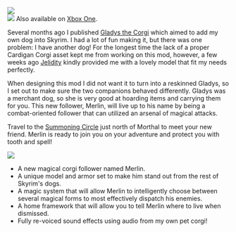 ![](https://raw.githubusercontent.com/TateTaylorUSA/TateTaylorUSA/main/assets/images/banners/MerlinTheCorgi.png)\
[![](https://raw.githubusercontent.com/PierreDespereaux/PierreDespereaux/master/assets/images/Xbox%20Tiny.png)](https://bethesda.net/en/mods/skyrim/mod-detail/4236473) Also available on [Xbox One](https://bethesda.net/en/mods/skyrim/mod-detail/4236473)﻿.

Several months ago I published [Gladys the Corgi](https://www.nexusmods.com/skyrimspecialedition/mods/50164) which aimed to add my own dog into Skyrim. I had a lot of fun making it, but there was one problem: I have another dog! For the longest time the lack of a proper Cardigan Corgi asset kept me from working on this mod, however, a few weeks ago [Jelidity](https://www.nexusmods.com/skyrimspecialedition/users/4569617) ﻿kindly provided me with a lovely model that fit my needs perfectly.

When designing this mod I did not want it to turn into a reskinned Gladys, so I set out to make sure the two companions behaved differently. Gladys was a merchant dog, so she is very good at hoarding items and carrying them for you. This new follower, Merlin, will live up to his name by being a combat-oriented follower that can utilized an arsenal of magical attacks.

Travel to the [Summoning Circle](https://static.wikia.nocookie.net/elderscrolls/images/9/92/Summoning_Stones_Map.png/revision/latest?cb=20130804223114) just north of Morthal to meet your new friend. Merlin is ready to join you on your adventure and protect you with tooth and spell!

![](https://raw.githubusercontent.com/PierreDespereaux/PierreDespereaux/master/assets/images/banners/Features.png)

-   A new magical corgi follower named Merlin.
-   A unique model and armor set to make him stand out from the rest of Skyrim's dogs.
-   A magic system that will allow Merlin to intelligently choose between several magical forms to most effectively dispatch his enemies.
-   A home framework that will allow you to tell Merlin where to live when dismissed.
-   Fully re-voiced sound effects using audio from my own pet corgi!
